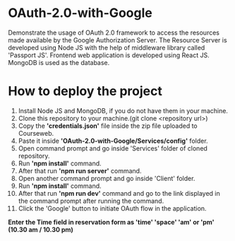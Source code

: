 # OAuth-2.0-with-Google
Demonstrate the usage of OAuth 2.0 framework to access the resources made available by the Google Authorization Server. The Resource Server is developed using Node JS with the help of middleware library called 'Passport JS'. Frontend web application is developed using React JS. MongoDB is used as the database.

# How to deploy the project

1. Install Node JS and MongoDB, if you do not have them in your machine.
2. Clone this repository to your machine.(git clone &lt;repository url&gt;)
3. Copy the **'credentials.json'** file inside the zip file uploaded to Courseweb.
4. Paste it inside **'OAuth-2.0-with-Google/Services/config'** folder.
5. Open command prompt and go inside 'Services' folder of cloned repository.
6. Run **'npm install'** command.
7. After that run **'npm run server'** command.
8. Open another command prompt and go inside 'Client' folder.
9. Run **'npm install'** command.
10. After that run **'npm run dev'** command and go to the link displayed in the command prompt after running the command.
11. Click the 'Google' button to initiate OAuth flow in the application.

**Enter the Time field in reservation form as 'time' 'space' 'am' or 'pm' (10.30 am / 10.30 pm)**
